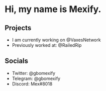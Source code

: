 # Hi, my name is Mexify. 

## Projects
- I am currently working on @VaxesNetwork
- Previously worked at: @RailedRip

## Socials
- Twitter: @gbomexify
- Telegram: @gbomexify
- Discord: Mex#8018
